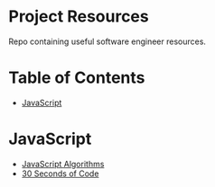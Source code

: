 # Project Resources <!-- omit in toc -->

Repo containing useful software engineer resources.

# Table of Contents <!-- omit in toc -->
- [JavaScript](#javascript)

# JavaScript

- [JavaScript Algorithms](https://github.com/trekhleb/javascript-algorithms)
- [30 Seconds of Code](https://github.com/30-seconds/30-seconds-of-code)